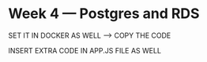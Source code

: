 # Week 4 — Postgres and RDS


SET IT IN DOCKER AS WELL --> COPY THE CODE

INSERT EXTRA CODE IN APP.JS FILE AS WELL
